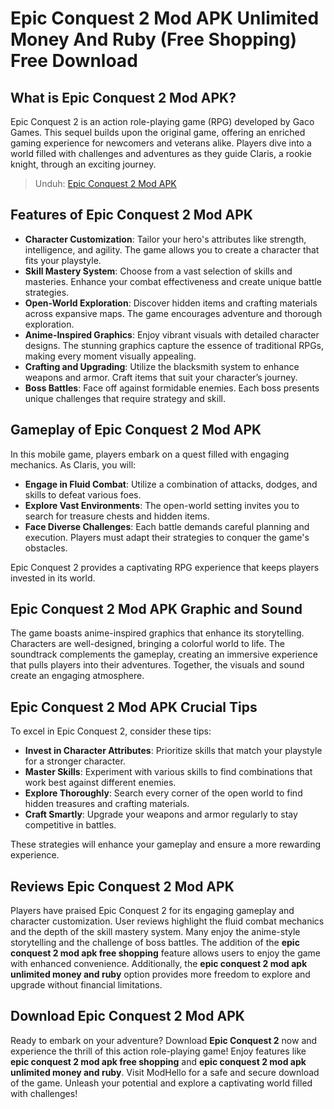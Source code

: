 # Epic Conquest 2 Mod APK Unlimited Money And Ruby (Free Shopping) Free Download

## What is Epic Conquest 2 Mod APK?

Epic Conquest 2 is an action role-playing game (RPG) developed by Gaco Games. This sequel builds upon the original game, offering an enriched gaming experience for newcomers and veterans alike. Players dive into a world filled with challenges and adventures as they guide Claris, a rookie knight, through an exciting journey.

>Unduh: [Epic Conquest 2 Mod APK](https://dub.sh/download-apk-file)

## Features of Epic Conquest 2 Mod APK

- **Character Customization**: Tailor your hero's attributes like strength, intelligence, and agility. The game allows you to create a character that fits your playstyle.
- **Skill Mastery System**: Choose from a vast selection of skills and masteries. Enhance your combat effectiveness and create unique battle strategies.
- **Open-World Exploration**: Discover hidden items and crafting materials across expansive maps. The game encourages adventure and thorough exploration.
- **Anime-Inspired Graphics**: Enjoy vibrant visuals with detailed character designs. The stunning graphics capture the essence of traditional RPGs, making every moment visually appealing.
- **Crafting and Upgrading**: Utilize the blacksmith system to enhance weapons and armor. Craft items that suit your character’s journey.
- **Boss Battles**: Face off against formidable enemies. Each boss presents unique challenges that require strategy and skill.

## Gameplay of Epic Conquest 2 Mod APK

In this mobile game, players embark on a quest filled with engaging mechanics. As Claris, you will:

- **Engage in Fluid Combat**: Utilize a combination of attacks, dodges, and skills to defeat various foes.
- **Explore Vast Environments**: The open-world setting invites you to search for treasure chests and hidden items.
- **Face Diverse Challenges**: Each battle demands careful planning and execution. Players must adapt their strategies to conquer the game's obstacles.

Epic Conquest 2 provides a captivating RPG experience that keeps players invested in its world.

## Epic Conquest 2 Mod APK Graphic and Sound

The game boasts anime-inspired graphics that enhance its storytelling. Characters are well-designed, bringing a colorful world to life. The soundtrack complements the gameplay, creating an immersive experience that pulls players into their adventures. Together, the visuals and sound create an engaging atmosphere.

## Epic Conquest 2 Mod APK Crucial Tips

To excel in Epic Conquest 2, consider these tips:

- **Invest in Character Attributes**: Prioritize skills that match your playstyle for a stronger character.
- **Master Skills**: Experiment with various skills to find combinations that work best against different enemies.
- **Explore Thoroughly**: Search every corner of the open world to find hidden treasures and crafting materials.
- **Craft Smartly**: Upgrade your weapons and armor regularly to stay competitive in battles.

These strategies will enhance your gameplay and ensure a more rewarding experience.

## Reviews Epic Conquest 2 Mod APK

Players have praised Epic Conquest 2 for its engaging gameplay and character customization. User reviews highlight the fluid combat mechanics and the depth of the skill mastery system. Many enjoy the anime-style storytelling and the challenge of boss battles. The addition of the **epic conquest 2 mod apk free shopping** feature allows users to enjoy the game with enhanced convenience. Additionally, the **epic conquest 2 mod apk unlimited money and ruby** option provides more freedom to explore and upgrade without financial limitations. 

## Download Epic Conquest 2 Mod APK

Ready to embark on your adventure? Download **Epic Conquest 2** now and experience the thrill of this action role-playing game! Enjoy features like **epic conquest 2 mod apk free shopping** and **epic conquest 2 mod apk unlimited money and ruby**. Visit ModHello for a safe and secure download of the game. Unleash your potential and explore a captivating world filled with challenges!
